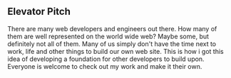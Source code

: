 ## Elevator Pitch

There are many web developers and engineers out there. How many of them are well represented on the world wide web? Maybe some, but definitely not all of them. Many of us simply don't have the time next to work, life and other things to build our own web site. This is how i got this idea of developing a foundation for other developers to build upon. Everyone is welcome to check out my work and make it their own.
